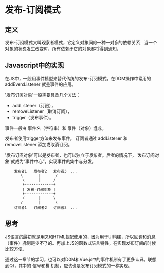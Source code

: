# 发布-订阅模式

## 定义

发布-订阅模式又叫观察者模式，它定义对象间的一种一对多的依赖关系，当一个对象的状态发生改变时，所有依赖于它的对象都将得到通知。


## Javascript中的实现

在JS中，一般用事件模型来替代传统的发布-订阅模式。在DOM操作中常用的 addEventListener 就是事件的应用。

'发布订阅对象'一般需要具备几个方法： 
* addListener（订阅），
* removeListener（取消订阅），
* trigger（发布事件）。

事件一般由 事件名（字符串）和 事件（对象）组成。

发布者使用trigger方法来发布事件。
订阅者通过 addListener 和 removeListener 添加或取消订阅。

'发布订阅对象'可以是发布者，也可以独立于发布者。后者的情况下，'发布订阅对象'就成为“事件中心”，实现事件的集中与分发。

```
    发布者1   发布者2   发布者3  ...
       \       |       /
        \      |      /
        +-------------+
        | 发布-订阅对象 |
        +-------------+
        /      |      \
       /       |       \
    订阅者1   订阅者2   订阅者3  ...
```

## 思考

JS语言的最初就是用来和HTML搭配使用的，因为用于UI构建，所以回调和消息（事件）机制是少不了的。再加上JS的函数式语言特性，在实现发布订阅的时候比较方便。

通过这一章节的学习，也可以对DOM和Vue.js中的事件机制有了更多认识。联想到Qt，其中的 信号和槽 机制，应该也是发布订阅模式的一种实现。